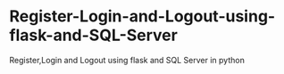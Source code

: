 # Register-Login-and-Logout-using-flask-and-SQL-Server
Register,Login and Logout using flask and SQL Server in python
